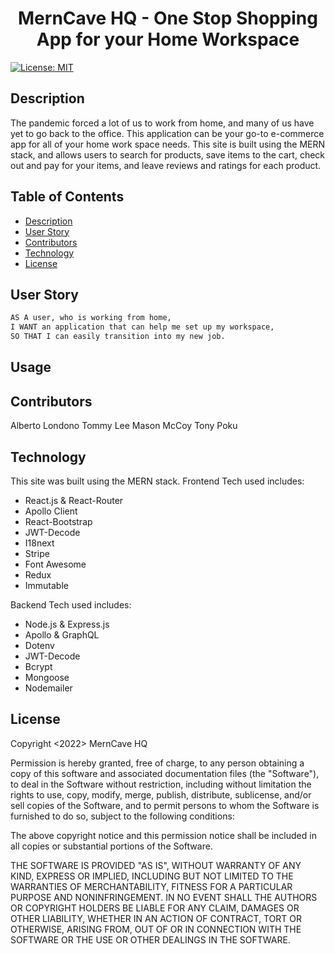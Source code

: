 <h1 align="center"> MernCave HQ - One Stop Shopping App for your Home Workspace </h1>

[![License: MIT](https://img.shields.io/badge/License-MIT-yellow.svg)](https://opensource.org/licenses/MIT)

## Description

The pandemic forced a lot of us to work from home, and many of us have yet to go back to the office.  This application can be your go-to e-commerce app for all of your home work space needs.  This site is built using the MERN stack, and allows users to search for products, save items to the cart, check out and pay for your items, and leave reviews and ratings for each product.

## Table of Contents
- [Description](#description)
- [User Story](#usage-story)
- [Contributors](#contributors)
- [Technology](#technology)
- [License](#license)

## User Story
```md
AS A user, who is working from home,
I WANT an application that can help me set up my workspace,
SO THAT I can easily transition into my new job.
```

## Usage


## Contributors
Alberto Londono
Tommy Lee
Mason McCoy
Tony Poku

## Technology
This site was built using the MERN stack.
Frontend Tech used includes:
- React.js & React-Router
- Apollo Client
- React-Bootstrap
- JWT-Decode
- I18next
- Stripe
- Font Awesome
- Redux
- Immutable

Backend Tech used includes:
- Node.js & Express.js
- Apollo & GraphQL
- Dotenv
- JWT-Decode
- Bcrypt
- Mongoose
- Nodemailer

## License
Copyright <2022> MernCave HQ

Permission is hereby granted, free of charge, to any person obtaining a copy of this software and associated documentation files (the "Software"), to deal in the Software without restriction, including without limitation the rights to use, copy, modify, merge, publish, distribute, sublicense, and/or sell copies of the Software, and to permit persons to whom the Software is furnished to do so, subject to the following conditions:

The above copyright notice and this permission notice shall be included in all copies or substantial portions of the Software.

THE SOFTWARE IS PROVIDED "AS IS", WITHOUT WARRANTY OF ANY KIND, EXPRESS OR IMPLIED, INCLUDING BUT NOT LIMITED TO THE WARRANTIES OF MERCHANTABILITY, FITNESS FOR A PARTICULAR PURPOSE AND NONINFRINGEMENT. IN NO EVENT SHALL THE AUTHORS OR COPYRIGHT HOLDERS BE LIABLE FOR ANY CLAIM, DAMAGES OR OTHER LIABILITY, WHETHER IN AN ACTION OF CONTRACT, TORT OR OTHERWISE, ARISING FROM, OUT OF OR IN CONNECTION WITH THE SOFTWARE OR THE USE OR OTHER DEALINGS IN THE SOFTWARE.
